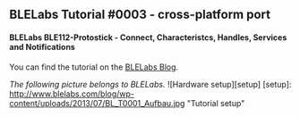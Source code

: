 ## BLELabs Tutorial #0003 - cross-platform port ##

#### BLELabs BLE112-Protostick - Connect, Characteristcs, Handles, Services and Notifications ####

You can find the tutorial on the [BLELabs Blog](http://www.blelabs.com/blog/category/tutorials).

*The following picture belongs to BLELabs.*
![Hardware setup][setup]
[setup]: http://www.blelabs.com/blog/wp-content/uploads/2013/07/BL_T0001_Aufbau.jpg "Tutorial setup"
